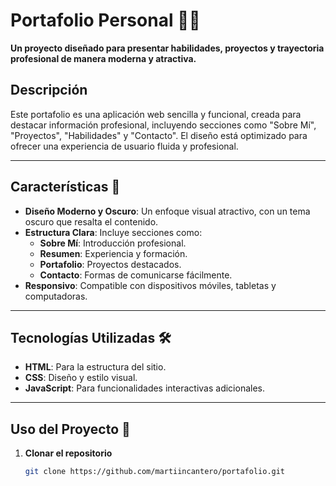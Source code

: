 # Portafolio Personal 💼✨  
**Un proyecto diseñado para presentar habilidades, proyectos y trayectoria profesional de manera moderna y atractiva.**  

## Descripción  
Este portafolio es una aplicación web sencilla y funcional, creada para destacar información profesional, incluyendo secciones como "Sobre Mí", "Proyectos", "Habilidades" y "Contacto". El diseño está optimizado para ofrecer una experiencia de usuario fluida y profesional.  

---

## Características 🌟  
- **Diseño Moderno y Oscuro**: Un enfoque visual atractivo, con un tema oscuro que resalta el contenido.  
- **Estructura Clara**: Incluye secciones como:  
  - **Sobre Mí**: Introducción profesional.  
  - **Resumen**: Experiencia y formación.  
  - **Portafolio**: Proyectos destacados.  
  - **Contacto**: Formas de comunicarse fácilmente.  
- **Responsivo**: Compatible con dispositivos móviles, tabletas y computadoras.  

---

## Tecnologías Utilizadas 🛠️  
- **HTML**: Para la estructura del sitio.  
- **CSS**: Diseño y estilo visual.  
- **JavaScript**: Para funcionalidades interactivas adicionales.  

---

## Uso del Proyecto 🚀  
1. **Clonar el repositorio**  
   ```bash
   git clone https://github.com/martiincantero/portafolio.git
